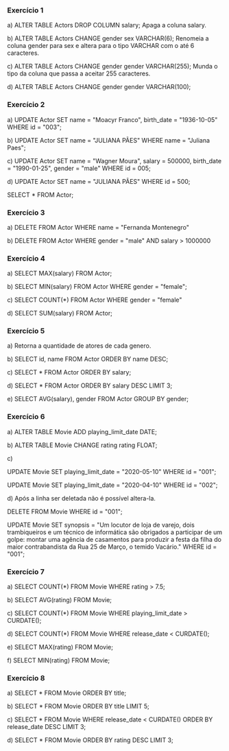 ### Exercício 1

a) ALTER TABLE Actors DROP COLUMN salary; 
Apaga a coluna salary.

b) ALTER TABLE Actors CHANGE gender sex VARCHAR(6);
Renomeia a coluna gender para sex e altera para o tipo VARCHAR com o até 6 caracteres.

c) ALTER TABLE Actors CHANGE gender gender VARCHAR(255);
Munda o tipo da coluna que passa a aceitar 255 caracteres.

d) ALTER TABLE Actors CHANGE gender gender VARCHAR(100);

### Exercício 2

a) UPDATE Actor
SET name = "Moacyr Franco",
birth_date = "1936-10-05"
WHERE id = "003";

b) UPDATE Actor
SET name = "JULIANA PÃES"
WHERE name = "Juliana Paes";

c) UPDATE Actor
SET name = "Wagner Moura",
salary = 500000,
birth_date = "1990-01-25",
gender = "male"
WHERE id = 005;

d) UPDATE Actor
SET name = "JULIANA PÃES"
WHERE id = 500;

SELECT * FROM Actor;

### Exercício 3

a) DELETE FROM Actor WHERE name = "Fernanda Montenegro"

b) DELETE FROM Actor WHERE gender = "male" AND salary > 1000000

### Exercício 4

a) SELECT MAX(salary) FROM Actor;

b) SELECT MIN(salary) FROM Actor WHERE gender = "female";

c) SELECT COUNT(*) FROM Actor WHERE gender = "female"

d) SELECT SUM(salary) FROM Actor;

### Exercício 5

a) Retorna a quantidade de atores de cada genero.

b) SELECT id, name FROM Actor ORDER BY name DESC;

c) SELECT * FROM Actor ORDER BY salary;

d) SELECT * FROM Actor ORDER BY salary DESC LIMIT 3;

e) SELECT AVG(salary), gender FROM Actor GROUP BY gender;

### Exercício 6

a) ALTER TABLE Movie
ADD playing_limit_date DATE;

b) ALTER TABLE Movie CHANGE rating rating FLOAT;

c) 

UPDATE Movie
SET playing_limit_date = "2020-05-10"
WHERE id = "001";

UPDATE Movie
SET playing_limit_date = "2020-04-10"
WHERE id = "002";

d) Após a linha ser deletada não é possível altera-la.

DELETE FROM Movie WHERE id = "001";

UPDATE Movie
SET synopsis = "Um locutor de loja de varejo, dois trambiqueiros e um técnico de informática são obrigados a participar de um golpe: montar uma agência de casamentos para produzir a festa da filha do maior contrabandista da Rua 25 de Março, o temido Vacário."
WHERE id = "001";


### Exercício 7

a) SELECT COUNT(*) FROM Movie WHERE rating > 7.5;

b) SELECT AVG(rating) FROM Movie;

c) SELECT COUNT(*) FROM Movie WHERE playing_limit_date > CURDATE();

d) SELECT COUNT(*) FROM Movie WHERE release_date < CURDATE();

e) SELECT MAX(rating) FROM Movie;

f) SELECT MIN(rating) FROM Movie;

### Exercício 8

a) SELECT * FROM Movie ORDER BY title;

b) SELECT * FROM Movie ORDER BY title LIMIT 5;

c) SELECT * FROM Movie  WHERE release_date < CURDATE()  ORDER BY release_date DESC LIMIT 3;

d) SELECT * FROM Movie ORDER BY rating DESC LIMIT 3;
